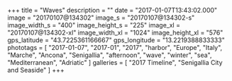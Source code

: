 +++
title = "Waves"
description = ""
date = "2017-01-07T13:43:02.000"
image = "20170107@134302"
image_s = "20170107@134302-s"
image_width_s = "400"
image_height_s = "225"
image_xl = "20170107@134302-xl"
image_width_xl = "1024"
image_height_xl = "576"
gps_latitude = "43.7225361166667"
gps_longitude = "13.2219388833333"
phototags = [ "2017-01-07", "2017-01", "2017", "harbor", "Europe", "Italy", "Marche", "Ancona", "Senigallia", "afternoon", "wave", "winter", "sea", "Mediterranean", "Adriatic" ]
galleries = [ "2017 Timeline", "Senigallia City and Seaside" ]
+++
